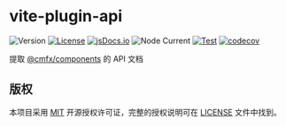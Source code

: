 # vite-plugin-api

![Version](https://img.shields.io/github/v/tag/issue9/cmfx?label=version)
[![License](https://img.shields.io/github/license/issue9/cmfx)](https://opensource.org/licenses/MIT)
[![jsDocs.io](https://img.shields.io/badge/jsDocs.io-reference-blue)](https://www.jsdocs.io/package/@cmfx/vite-plugin-api)
![Node Current](https://img.shields.io/node/v/%40cmfx%2Fvite-plugin-api)
[![Test](https://github.com/issue9/cmfx/actions/workflows/test.yml/badge.svg)](https://github.com/issue9/cmfx/actions/workflows/test.yml)
[![codecov](https://codecov.io/gh/issue9/cmfx/graph/badge.svg?token=D5y3FOJk8A)](https://codecov.io/gh/issue9/cmfx)

提取 [@cmfx/components](https://www.jsdocs.io/package/@cmfx/components) 的 API 文档

## 版权

本项目采用 [MIT](https://opensource.org/licenses/MIT) 开源授权许可证，完整的授权说明可在 [LICENSE](https://github.com/issue9/cmfx/blob/master/LICENSE) 文件中找到。

